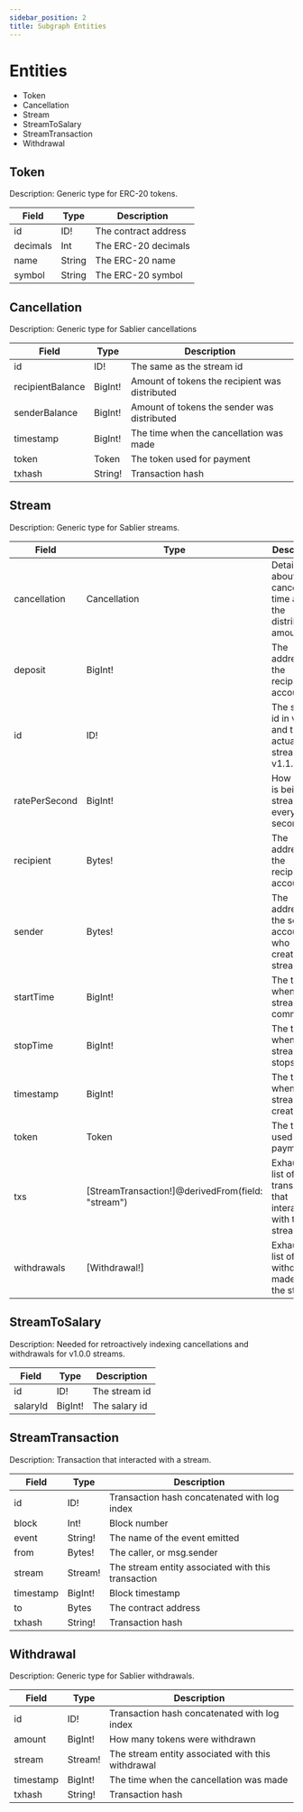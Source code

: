 ```yaml
---
sidebar_position: 2
title: Subgraph Entities
---
```


# Entities
- Token
- Cancellation
- Stream
- StreamToSalary
- StreamTransaction
- Withdrawal

##  Token
Description: Generic type for ERC-20 tokens.

| Field | Type | Description |
| ----------- | ----------- | ----------- |
| id | ID! | The contract address |
| decimals | Int | The ERC-20 decimals |
| name | String | The ERC-20 name |
| symbol | String | The ERC-20 symbol |

##   Cancellation
Description: Generic type for Sablier cancellations

| Field | Type | Description |
| ----------- | ----------- | ----------- |
| id | ID! |The same as the stream id|
|  recipientBalance|  BigInt! | Amount of tokens the recipient was distributed |
|senderBalance  | BigInt!|   Amount of tokens the sender was distributed |
| timestamp |BigInt!| The time when the cancellation was made |
| token|Token| The token used for payment|
|txhash |  String!|Transaction hash|
   
##  Stream
Description: Generic type for Sablier streams.

| Field | Type | Description |
| ----------- | ----------- | ----------- |
| cancellation | Cancellation | Details about cancellation time and the distributed amounts  |
| deposit | BigInt! |The address of the recipient account |
| id | ID! | The salary id in v1.0.0 and the actual stream id in v1.1.0 |
| ratePerSecond |  BigInt! |   How much is being streamed every second |
| recipient |  Bytes! |The address of the recipient account |
| sender | Bytes! | The address of the sender account, who created the streamed |
| startTime | BigInt! | The time when the stream commences |
| stopTime | BigInt! | The time when the stream stops |
| timestamp | BigInt!|The time when the stream was created |
| token | Token | The token used for payment |
| txs | [StreamTransaction!]@derivedFrom(field: "stream")|  Exhaustive list of all transactions that interacted with the stream |
| withdrawals | [Withdrawal!] | Exhaustive list of all withdrawals made from the stream |
 
   
##  StreamToSalary
Description: Needed for retroactively indexing cancellations and withdrawals for v1.0.0 streams.

| Field | Type | Description |
| ----------- | ----------- | ----------- |
| id | ID! | The stream id |
| salaryId | BigInt! |  The salary id |

##  StreamTransaction
Description: Transaction that interacted with a stream.

| Field | Type | Description |
| ----------- | ----------- | ----------- |
| id | ID! | Transaction hash concatenated with log index |
| block |  Int! | Block number |
| event |  String! |  The name of the event emitted |
| from | Bytes! |  The caller, or msg.sender |
| stream | Stream! |  The stream entity associated with this transaction |
| timestamp | BigInt! | Block timestamp |
| to | Bytes |  The contract address | 
| txhash | String! | Transaction hash |

##   Withdrawal
Description: Generic type for Sablier withdrawals.

| Field | Type | Description |
| ----------- | ----------- | ----------- |
| id | ID! | Transaction hash concatenated with log index|
| amount |BigInt!  | How many tokens were withdrawn|
| stream  | Stream! |   The stream entity associated with this withdrawal|
| timestamp | BigInt! | The time when the cancellation was made |
| txhash |  String!|Transaction hash|



